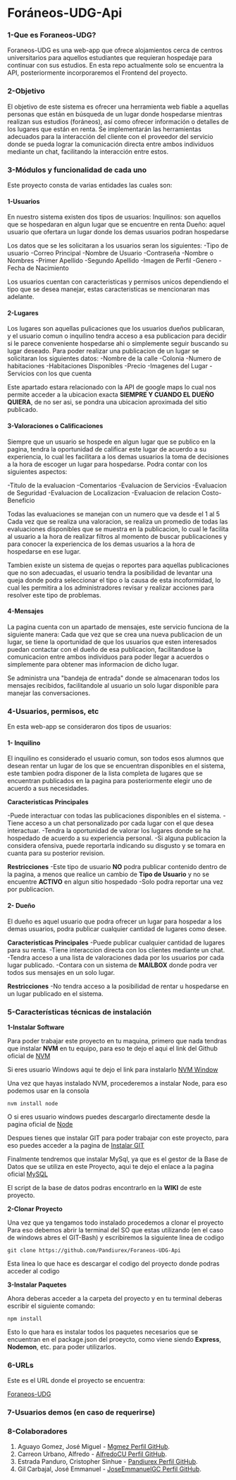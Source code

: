 # Foráneos-UDG-Api

### 1-Que es Foraneos-UDG?
Foraneos-UDG es una web-app que ofrece alojamientos cerca de centros universitarios para aquellos estudiantes que requieran hospedaje para continuar con sus estudios.
En esta repo actualmente solo se encuentra la API, posteriormente incorporaremos el Frontend del proyecto.


### 2-Objetivo

El objetivo de este sistema es ofrecer una herramienta web fiable a aquellas personas que están en búsqueda de un lugar donde hospedarse mientras realizan sus estudios (foráneos), así como ofrecer información o detalles de los lugares que están en renta.
Se implementarán las herramientas adecuados para la interacción del cliente con el proveedor del servicio donde se pueda lograr la comunicación directa entre ambos individuos mediante un chat, facilitando la interacción entre estos.

### 3-Módulos y funcionalidad de cada uno

Este proyecto consta de varias entidades las cuales son:

#### 1-Usuarios
En nuestro sistema existen dos tipos de usuarios:
Inquilinos: son aquellos que se hospedaran en algun lugar que se encuentre en renta
Dueño: aquel usuario que ofertara un lugar donde los demas usuarios podran hospedarse 

Los datos que se les solicitaran a los usuarios seran los siguientes:
-Tipo de usuario
-Correo Principal
-Nombre de Usuario
-Contraseña
-Nombre o Nombres
-Primer Apellido
-Segundo Apellido
-Imagen de Perfil
-Genero
-Fecha de Nacimiento 

Los usuarios cuentan con caracteristicas y permisos unicos dependiendo el tipo que se desea manejar, estas caracteristicas se mencionaran mas adelante.

#### 2-Lugares
Los lugares son aquellas pulicaciones que los usuarios dueños publicaran, y el usuario comun o inquilino tendra acceso a esa publicacion para decidir si le parece conveniente hospedarse ahi o simplemente seguir buscando su lugar deseado.
Para poder realizar una publicacion de un lugar se solicitaran los siguientes datos:
-Nombre de la calle
-Colonia
-Numero de habitaciones
-Habitaciones Disponibles
-Precio
-Imagenes del Lugar
-Servicios con los que cuenta

Este apartado estara relacionado con la API de google maps lo cual nos permite acceder a la ubicacion exacta **SIEMPRE Y CUANDO EL DUEÑO QUIERA**, de no ser asi, se pondra una ubicacion aproximada del sitio publicado.

#### 3-Valoraciones o Calificaciones
Siempre que un usuario se hospede en algun lugar que se publico en la pagina, tendra la oportunidad de calificar este lugar de acuerdo a su experiencia, lo cual les facilitara a los demas usuarios la toma de decisiones a la hora de escoger un lugar para hospedarse.
Podra contar con los siguientes aspectos:

-Titulo de la evaluacion
-Comentarios
-Evaluacion de Servicios
-Evaluacion de Seguridad
-Evaluacion de Localizacion
-Evaluacion de relacion Costo-Beneficio

Todas las evaluaciones se manejan con un numero que va desde el 1 al 5
Cada vez que se realiza una valoracion, se realiza un promedio de todas las evaluaciones disponibles que se muestra en la publicacion, lo cual le facilita al usuario a la hora de realizar filtros al momento de buscar publicaciones y para conocer la experiencica de los demas usuarios a la hora de hospedarse en ese lugar.

Tambien existe un sistema de quejas o reportes para aquellas publicaciones que no son adecuadas, el usuario tendra la posibilidad de levantar una queja donde podra seleccionar el tipo o la causa de esta incoformidad, lo cual les permitira a los administradores revisar y realizar acciones para resolver este tipo de problemas.

#### 4-Mensajes
La pagina cuenta con un apartado de mensajes, este servicio funciona de la siguiente manera:
Cada que vez que se crea una nueva publicacion de un lugar, se tiene la oportunidad de que los usuarios que esten interesados puedan contactar con el dueño de esa publicacion, facilitandose la comunicacion entre ambos individuos para poder llegar a acuerdos o simplemente para obtener mas informacion de dicho lugar.

Se administra una "bandeja de entrada" donde se almacenaran todos los mensajes recibidos, facilitandole al usuario un solo lugar disponible para manejar las conversaciones.


### 4-Usuarios, permisos, etc


En esta web-app se consideraron dos tipos de usuarios:

#### 1- Inquilino


El inquilino es considerado el usuario comun, son todos esos alumnos que desean rentar un lugar de los que se encuentran disponibles en el sistema, este tambien podra disponer de la lista completa de lugares que se encuentran publicados en la pagina para posteriormente elegir uno de acuerdo a sus necesidades.

**Caracteristicas Principales**

-Puede interactuar con todas las publicaciones disponibles en el sistema.
-Tiene acceso a un chat personalizado por cada lugar con el que desea interactuar.
-Tendra la oportunidad de valorar los lugares donde se ha hospedado de acuerdo a su experiencia personal.
-Si alguna publicacion la considera ofensiva, puede reportarla indicando su disgusto y se tomara en cuanta para su posterior revision.

**Restricciones**
-Este tipo de usuario **NO** podra publicar contenido dentro de la pagina, a menos que realice un cambio de **Tipo de Usuario** y no se encuentre **ACTIVO** en algun sitio hospedado
-Solo podra reportar una vez por publicacion.


#### 2- Dueño

El dueño es aquel usuario que podra ofrecer un lugar para hospedar a los demas usuarios, podra publicar cualquier cantidad de lugares como desee.


**Caracteristicas Principales**
-Puede publicar cualquier cantidad de lugares para su renta.
-Tiene interaccion directa con los clientes mediante un chat.
-Tendra acceso a una lista de valoraciones dada por los usuarios por cada lugar publicado.
-Contara con un sistema de **MAILBOX** donde podra ver todos sus mensajes en un solo lugar.

**Restricciones**
-No tendra acceso a la posibilidad de rentar u hospedarse en un lugar publicado en el sistema.

### 5-Características técnicas de instalación
**1-Instalar Software**

Para poder trabajar este proyecto en tu maquina, primero que nada tendras que instalar **NVM** en tu equipo, para eso
te dejo el aqui el link del Github oficial de [NVM](https://github.com/creationix/nvm)

Si eres usuario Windows aqui te dejo el link para instalarlo [NVM Window](https://github.com/coreybutler/nvm-windows)

Una vez que hayas instalado NVM, procederemos a instalar Node, para eso podemos usar en la consola 

```nvm install node```

O si eres usuario windows puedes descargarlo directamente desde la pagina oficial de [Node](https://nodejs.org/es/)

Despues tienes que instalar GIT para poder trabajar con este proyecto, para eso puedes acceder a la pagina de [Instalar GIT](https://git-scm.com/book/es/v2/Inicio---Sobre-el-Control-de-Versiones-Instalaci%C3%B3n-de-Git)

Finalmente tendremos que instalar MySql, ya que es el gestor de la Base de Datos que se utiliza en este Proyecto, aqui te dejo el enlace 
a la pagina oficial [MySQL](https://www.mysql.com/downloads/)

El script de la base de datos podras encontrarlo en la **WIKI** de este proyecto.

**2-Clonar Proyecto**

Una vez que ya tengamos todo instalado procedemos a clonar el proyecto
Para eso debemos abrir la terminal del SO que estas utilizando (en el caso de windows abres el GIT-Bash) y escribiremos la siguiente linea de codigo

```git clone https://github.com/Pandiurex/Foraneos-UDG-Api```

Esta linea lo que hace es descargar el codigo del proyecto donde podras acceder al codigo

**3-Instalar Paquetes**

Ahora deberas acceder a la carpeta del proyecto y en tu terminal deberas escribir el siguiente comando:

```npm install```

Esto lo que hara es instalar todos los paquetes necesarios que se encuentran en el package.json del proeycto, como viene siendo **Express**, **Nodemon**, etc. para poder utilizarlos.


### 6-URLs 

Este es el URL donde el proyecto se encuentra:

[Foraneos-UDG](https://api.foraneos-udg.tk/api)


### 7-Usuarios demos (en caso de requerirse)

### 8-Colaboradores

1. Aguayo Gomez, José Miguel - [Mgmez Perfil GitHub](https://github.com/Mgmez/).
1. Carreon Urbano, Alfredo -  [AlfredoCU Perfil GitHub](https://github.com/AlfredoCU).
1. Estrada Panduro, Cristopher Sinhue - [Pandiurex Perfil GitHub](https://github.com/Pandiurex).
1. Gil Carbajal, José Emmanuel  - [JoseEmmanuelGC Perfil GitHub](https://github.com/JoseEmmanuelGC).
